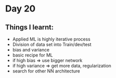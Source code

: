 # Day 20

## Things I learnt:
- Applied ML is highly iterative process
- Division of data set into Train/dev/test 
- bias and variance
- basic recipe for ML
 - if high bias => use bigger network
 - if high variance => get more data, regularization  
 - search for other NN architecture  